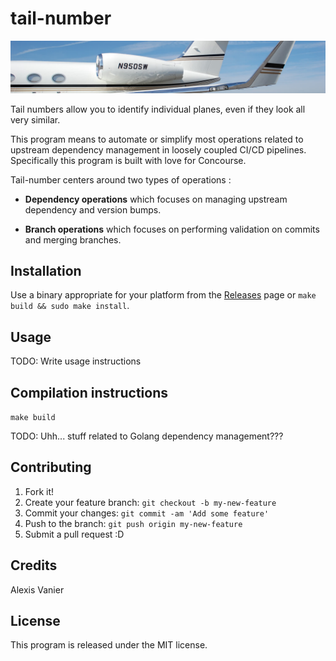 # tail-number

![](./media/tail-number.jpg)

Tail numbers allow you to identify individual planes, even if they look all very similar.

This program means to automate or simplify most operations related to upstream dependency management in loosely coupled CI/CD pipelines. Specifically this program is built with love for Concourse.

Tail-number centers around two types of operations :

* __Dependency operations__ which focuses on managing upstream dependency and version bumps.

* __Branch operations__ which focuses on performing validation on commits and merging branches.

## Installation

Use a binary appropriate for your platform from the [Releases](https://github.com/VanAxe/tail-number/releases) page or `make build && sudo make install`.

## Usage

TODO: Write usage instructions

## Compilation instructions

`make build`

TODO: Uhh... stuff related to Golang dependency management???

## Contributing

1. Fork it!
2. Create your feature branch: `git checkout -b my-new-feature`
3. Commit your changes: `git commit -am 'Add some feature'`
4. Push to the branch: `git push origin my-new-feature`
5. Submit a pull request :D

## Credits

Alexis Vanier

## License

This program is released under the MIT license.
